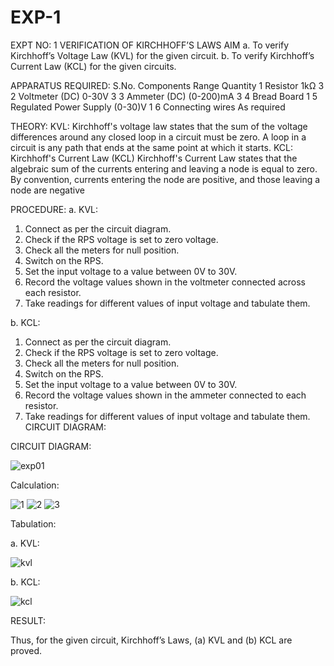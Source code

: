 # EXP-1
EXPT NO: 1	VERIFICATION OF KIRCHHOFF’S LAWS
AIM
a.   To verify Kirchhoff’s Voltage Law (KVL) for the given circuit. 
b.   To verify Kirchhoff’s Current Law (KCL) for the given circuits.

APPARATUS REQUIRED:
S.No.	Components	Range	Quantity
1	Resistor	1kΩ	3
2	Voltmeter (DC)	0-30V	3
3	Ammeter (DC)	(0-200)mA	3
4	Bread Board		1
5	Regulated Power Supply	(0-30)V	1
6	Connecting wires		As required

THEORY:
KVL: Kirchhoff's voltage law states that the sum of the voltage differences around any closed loop in a circuit must be zero. A loop in a circuit is any path that ends at the same point at which it starts.
KCL:
Kirchhoff's Current Law (KCL) Kirchhoff's Current Law states that the algebraic sum of the currents entering and leaving a node is equal to zero. By convention, currents entering the node are positive, and those leaving a node are negative


PROCEDURE:
a.   KVL:
1.   Connect as per the circuit diagram.
2.   Check if the RPS voltage is set to zero voltage.
3.   Check all the meters for null position.
4.   Switch on the RPS.
5.   Set the input voltage to a value between 0V to 30V.
6.   Record the voltage values shown in the voltmeter connected across each resistor.
7.   Take readings for different values of input voltage and tabulate them.


b.  KCL:
1.   Connect as per the circuit diagram.
2.   Check if the RPS voltage is set to zero voltage.
3.   Check all the meters for null position.
4.   Switch on the RPS.
5.   Set the input voltage to a value between 0V to 30V.
6.   Record the voltage values shown in the ammeter connected to each resistor.
7.   Take readings for different values of input voltage and tabulate them. 
CIRCUIT DIAGRAM:

CIRCUIT DIAGRAM:


 ![exp01](https://github.com/user-attachments/assets/2dc06838-ada0-43fd-ba63-41dc5092ddcc)


Calculation:

![1](https://github.com/user-attachments/assets/9f49a043-8033-441a-86e6-520eb71bf6d9)
![2](https://github.com/user-attachments/assets/0def77ac-b83e-42b5-b8a2-201d3b805d8c) 
![3](https://github.com/user-attachments/assets/0ec53b4e-50ee-4feb-b72c-f361e075fd72)


Tabulation:

a.   KVL:
 
![kvl](https://github.com/user-attachments/assets/4be7a826-6be1-426c-8ee0-f355554c8eb1)


b.  KCL:

![kcl](https://github.com/user-attachments/assets/5aeb0304-a7cb-4684-b1ba-79cd6a24071c)


RESULT:

Thus, for the given circuit, Kirchhoff’s Laws, (a) KVL and (b) KCL are proved.
